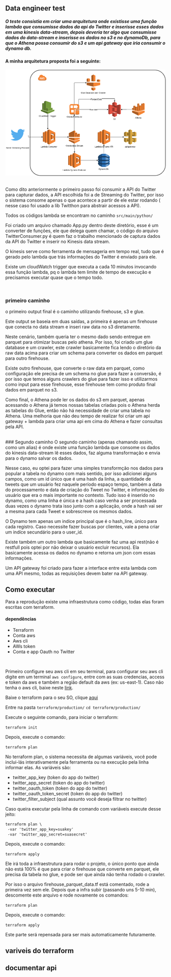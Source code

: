 ## Data engineer test

##### O teste consistia em criar uma arquitetura onde existisse uma função lambda que consumisse dados da api do Twitter e inserisse esses dados em uma kinesis data-stream, depois deveria ter algo que consumisse dados do data-stream e inserisse os dados no s3 e no dynamoDb, para que o Athena possa consumir do s3 e um api gateway que iria consumir o dynamo db.


#### A minha arquitetura proposta foi a seguinte:


 ![description](architecture.png)

<br>
 Como dito anteriormente o primeiro passo foi consumir a API do Twitter para capturar dados, a API escolhida foi a de Streaming do Twitter, por isso o sistema consome apenas o que acontece a partir de ele estar rodando ( nesse caso foi usado a lib Twitthon para abstrair acessos a API).

 Todos os códigos lambda se encontram no caminho ```src/main/python/```

 Foi criado um arquivo chamado App.py dentro deste diretório, esse é um converter de funções, ele que delega quem chamar, o código do arquivo TwitterConsumer.py é quem faz o trabalho mencionado de captura dados da API do Twitter e inserir no Kinesis data stream.

 O kinesis serve como ferramenta de mensageria em tempo real, tudo que é gerado pelo lambda que trás informações do Twitter é enviado para ele.

 Existe um cloudWatch trigger que executa a cada 10 minutos invocando essa função lambda, pq o lambda tem limite de tempo de execução e precisamos executar quase que o tempo todo.

<br>

### primeiro caminho

o primeiro output final é o caminho utilizando firehouse, s3 e glue.

 Este output se baseia em duas saídas, a primeira é apenas um firehouse que conecta no data stream e inseri raw data no s3 diretamente.

 Neste cenário, também queria ter o mesmo dado sendo entregue em parquet para otimizar buscas pelo athena. Por isso, foi criado um glue database e um crawler, este crawler basicamente fica lendo o diretório da raw data acima para criar um schema para converter os dados em parquet para outro firehouse.

 Existe outro firehouse, que converte o raw data em parquet, como configuração ele precisa de um schema no glue para fazer a conversão, é por isso que temos alguns crawlers do glue para fazer isso e utilizarmos como input para esse firehouse, esse firehouse tem como produto final dados em parquet no s3.

 Como final, o Athena pode ler os dados do s3 em parquet, apenas acessando o Athena já temos nossas tabelas criadas pois o Athena herda as tabelas do Glue, então não há necessidade de criar uma tabela no Athena. Uma melhoria que não deu tempo de realizar foi criar um api gateway + lambda para criar uma api em cima do Athena e fazer consultas pela API.

<br>
### Segundo caminho
O segundo caminho (apenas chamando assim, como um alias) é onde existe uma função lambda que consome os dados do kinesis data-stream lê esses dados, faz alguma transformação e envia para o dynamo salvar os dados.

Nesse caso, eu optei para fazer uma simples transformção nos dados para popular a tabela no dynamo com mais sentido, por isso adicionei alguns campos, como um id único que é uma hash da linha, a quantidade de tweets que um usuário fez naquele período espaço tempo, também a data do processamento e data de criação do Tweet no Twitter, e informações do usuário que era o mais importante no contexto. Tudo isso é inserido no dynamo, como uma linha é única e a hash caso venha a ser processada duas vezes o dynamo trata isso junto com a aplicação, onde a hash vai ser a mesma para cada Tweet e sobrescreve os mesmos dados.

O Dynamo tem apenas um indice principal que é o hash_line, único para cada registro. Caso necessite fazer buscas por clientes, vale a pena criar um indíce secundário para o user_id.

Existe também um outro lambda que basicamente faz uma api rest(não é restfull pois optei por não deixar o usuário excluir recursos). Ela basicamente acessa os dados no dynamo e retorna um json com essas informações.

Um API gateway foi criado para fazer a interface entre esta lambda com uma API mesmo, todas as requisições devem bater na API gateway.
<br>
## Como executar

Para a reprodução existe uma infraestrutura como código, todas elas foram escritas com terraform.
<br>
#### dependências
- Terraform
- Conta aws
- Aws cli
- AWs token
- Conta e app Oauth no Twitter
<br>

Primeiro configure seu aws cli em seu terminal, para configurar seu aws cli digite em um terminal ```aws configure```, entre com as suas credencias, access e token da aws e também a região default da aws (ex: us-east-1). Caso não tenha o aws cli, baixe neste [link](https://aws.amazon.com/pt/cli/).

Baixe o terraform para o seu SO, clique [aqui](https://www.terraform.io/downloads.html) 

Entre na pasta ```terraform/production/```
```cd terraform/production/```

Execute o seguinte comando, para iniciar o terraform:

```terraform init```

Depois, execute o comando:

```terraform plan```

No terraform plan, o sistema necessita de algumas variáveis, você pode inclui-lás interativamente pela ferramenta ou na execução pela linha informar elas. As variáveis são:

- twitter_app_key (token do app do twitter)
- twitter_app_secret (token do app do twitter)
- twitter_oauth_token (token do app do twitter)
- twitter_oauth_token_secret (token do app do twitter)
- twitter_filter_subject (qual assunto você deseja filtrar no twitter)

Caso queira executar pela linha de comando com variáveis execute desse jeito:

```
terraform plan \
 -var 'twitter_app_key=suakey'
 -var 'twitter_app_secret=suasecret'
```

Depois, execute o comando:

```terraform apply```

Ele irá toda a infraestrutura para rodar o projeto, o único ponto que ainda não está 100% é que para criar o firehouse que converte em parquet, ele precisa da tabela no glue, e pode ser que ainda não tenha rodado o crawler.

Por isso o arquivo firehouse_parquet_data.tf está comentado, rode a primeira vez sem ele. Depois que a infra subir (passando uns 5-10 min), descomente este arquivo e rode novamente os comandos:

```terraform plan```

Depois, execute o comando:

```terraform apply```

Este parte será repensada para ser mais automaticamente futuramente.


## variveis do terraform


## documentar api
